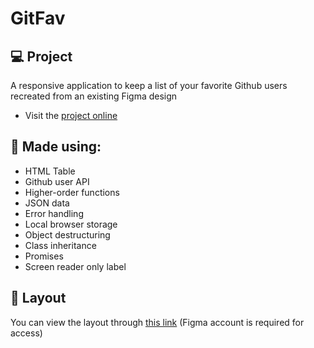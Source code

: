 # GitFav

## 💻 Project
A responsive application to keep a list of your favorite Github users recreated from an existing Figma design

- Visit the [project online](https://rodirog.github.io/GitFav/)

## 🧪 Made using:

- HTML Table
- Github user API
- Higher-order functions
- JSON data
- Error handling
- Local browser storage
- Object destructuring
- Class inheritance
- Promises
- Screen reader only label
  
## 🔖 Layout
You can view the layout through [this link](https://www.figma.com/file/SzQA07HwmSPj4hOYgu1Pps/%5BDesafios-Explorer%5D-GitFav/duplicate) (Figma account is required for access)
